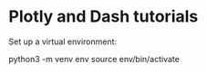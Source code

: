 # Plotly and Dash tutorials

Set up a virtual environment:

python3 -m venv env
source env/bin/activate

